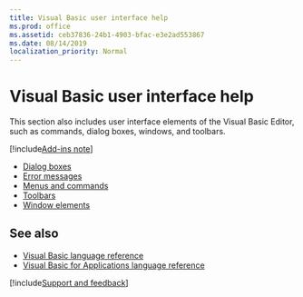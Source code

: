 ```yaml
---
title: Visual Basic user interface help
ms.prod: office
ms.assetid: ceb37836-24b1-4903-bfac-e3e2ad553867
ms.date: 08/14/2019
localization_priority: Normal
---
```



# Visual Basic user interface help

This section also includes user interface elements of the Visual Basic Editor, such as commands, dialog boxes, windows, and toolbars.

[!include[Add-ins note](~/includes/addinsnote.md)]

- [Dialog boxes](../dialog-boxes.md)
- [Error messages](../error-messages.md)
- [Menus and commands](../menus-commands.md)
- [Toolbars](../toolbars.md)
- [Window elements](../window-elements.md)


## See also

- [Visual Basic language reference](visual-basic-language-reference.md)
- [Visual Basic for Applications language reference](https://docs.microsoft.com/office/vba/api/overview/language-reference)

[!include[Support and feedback](~/includes/feedback-boilerplate.md)]

